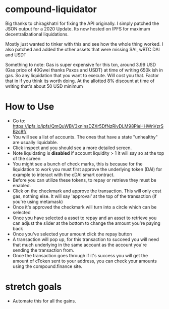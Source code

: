 # compound-liquidator
Big thanks to chiragkhatri for fixing the API originally. I simply patched the JSON output for a 2020 Update. 
Its now hosted on IPFS for maximum decentralizational liquidations. 

Mostly just wanted to tinker with this and see how the whole thing worked. I also patched and added the other assets that were missing SAI, wBTC DAI and USDT

Something to note: Gas is super expensive for this txn, around 3.99 USD (Gas price of 40Gwei thanks Paxos and USDT) at time of writing 650k ish in gas. 
So any liquidation that you want to execute. Will cost you that. Factor that in if you think its worth doing. 
At the allotted 8% discount at time of writing that's about 50 USD minimum 
# How to Use

- Go to: https://ipfs.io/ipfs/QmQuWBV3xninsDZXr5DfNzRivDLM98PieHHWnVzrSBzc8f/
- You will see a list of accounts. The ones that have a state "unhealthy" are usually liquidable.
- Click inspect and you should see a more detailed screen.
- Note liquidating is **disabled** if account liquidity > 1 it will say so at the top of the screen
- You might see a bunch of check marks, this is because for the liquidation to work you must first approve the underlying token (DAI) for example to interact with the cDAI smart contract.
- Before you can utilize these tokens, to repay or retrieve they must be enabled.
- Click on the checkmark and approve the transaction. This will only cost gas, nothing else. It will say 'approval' at the top of the transaction (if you're using metamask)
- Once it's approved the checkmark will turn into a circle which can be selected
- Once you have selected a asset to repay and an asset to retrieve you can adjust the slider at the bottom to change the amount you're paying back
- Once you've selected your amount click the repay button
- A transaction will pop up, for this transaction to succeed you will need that much underlying in the same account as the account you're sending the transaction from.
- Once the transaction goes through if it's success you will get the amount of cToken sent to your address, you can check your amounts using the compound.finance site.

# stretch goals

- Automate this for all the gains.
